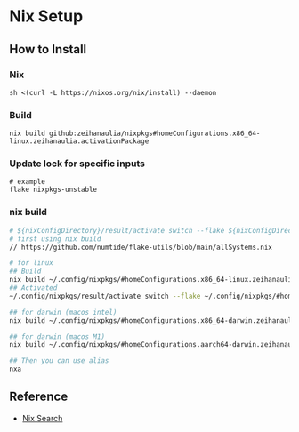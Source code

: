 # Nix Setup

## How to Install

### Nix

```
sh <(curl -L https://nixos.org/nix/install) --daemon
```

### Build

```
nix build github:zeihanaulia/nixpkgs#homeConfigurations.x86_64-linux.zeihanaulia.activationPackage
```

### Update lock for specific inputs

```
# example
flake nixpkgs-unstable
```

### nix build

```bash
# ${nixConfigDirectory}/result/activate switch --flake ${nixConfigDirectory}/#homeConfigurations.${system}.${username}
# first using nix build 
// https://github.com/numtide/flake-utils/blob/main/allSystems.nix

# for linux
## Build
nix build ~/.config/nixpkgs/#homeConfigurations.x86_64-linux.zeihanaulia.activationPackage -o ~/.config/nixpkgs/result 
## Activated
~/.config/nixpkgs/result/activate switch --flake ~/.config/nixpkgs/#homeConfigurations.x86_64-linux.zeihanaulia

## for darwin (macos intel)
nix build ~/.config/nixpkgs/#homeConfigurations.x86_64-darwin.zeihanaulia.activationPackage -o ~/.config/nixpkgs/result

## for darwin (macos M1)
nix build ~/.config/nixpkgs/#homeConfigurations.aarch64-darwin.zeihanaulia.activationPackage -o ~/.config/nixpkgs/result

## Then you can use alias 
nxa 
```

## Reference

- [Nix Search](https://search.nixos.org/packages?channel=23.11&from=0&size=50&sort=relevance&type=packages&query=pip)